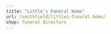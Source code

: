 ```yaml
---
title: "Little's Funeral Home"
url: /smithfield/littles-funeral-home/
shop: funeral directors
---
```

